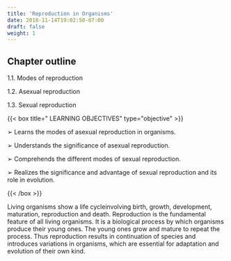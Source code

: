 ```yaml
---
title: 'Reproduction in Organisms'
date: 2018-11-14T19:02:50-07:00
draft: false
weight: 1
---
```



## Chapter outline

1.1. Modes of reproduction

1.2. Asexual reproduction

1.3. Sexual reproduction

{{< box title=" LEARNING OBJECTIVES" type="objective" >}}

➢ Learns the modes of asexual reproduction in organisms.

➢ Understands the significance of asexual reproduction.

➢ Comprehends the different modes of sexual reproduction.

➢ Realizes the significance and advantage of sexual reproduction and its role in evolution.

{{< /box >}}

Living organisms show a life cycleinvolving birth, growth, development,
maturation, reproduction and death. Reproduction is the fundamental feature of
all living organisms. It is a biological process by which organisms produce their young
ones. The young ones grow and mature to repeat the process. Thus reproduction results in continuation of species and introduces variations in organisms, which are essential
for adaptation and evolution of their own kind.






